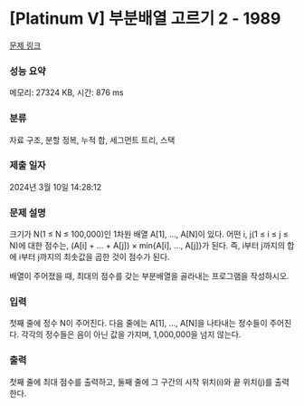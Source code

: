 # [Platinum V] 부분배열 고르기 2 - 1989 

[문제 링크](https://www.acmicpc.net/problem/1989) 

### 성능 요약

메모리: 27324 KB, 시간: 876 ms

### 분류

자료 구조, 분할 정복, 누적 합, 세그먼트 트리, 스택

### 제출 일자

2024년 3월 10일 14:28:12

### 문제 설명

<p>크기가 N(1 ≤ N ≤ 100,000)인 1차원 배열 A[1], …, A[N]이 있다. 어떤 i, j(1 ≤ i ≤ j ≤ N)에 대한 점수는, (A[i] + … + A[j]) × min{A[i], …, A[j]}가 된다. 즉, i부터 j까지의 합에 i부터 j까지의 최솟값을 곱한 것이 점수가 된다.</p>

<p>배열이 주어졌을 때, 최대의 점수를 갖는 부분배열을 골라내는 프로그램을 작성하시오.</p>

### 입력 

 <p>첫째 줄에 정수 N이 주어진다. 다음 줄에는 A[1], …, A[N]을 나타내는 정수들이 주어진다. 각각의 정수들은 음이 아닌 값을 가지며, 1,000,000을 넘지 않는다.</p>

### 출력 

 <p>첫째 줄에 최대 점수를 출력하고, 둘째 줄에 그 구간의 시작 위치(i)와 끝 위치(j)를 출력한다.</p>

